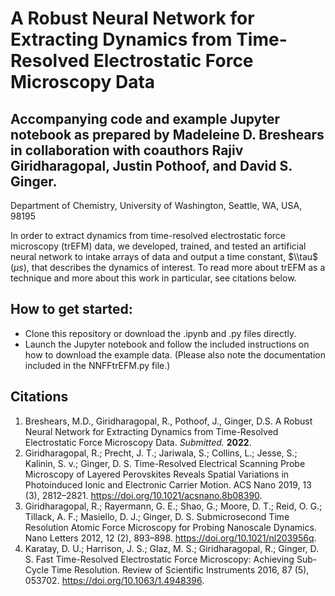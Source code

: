 # A Robust Neural Network for Extracting Dynamics from Time-Resolved Electrostatic Force Microscopy Data

## Accompanying code and example Jupyter notebook as prepared by Madeleine D. Breshears in collaboration with coauthors Rajiv Giridharagopal, Justin Pothoof, and David S. Ginger.

Department of Chemistry, University of Washington, Seattle, WA, USA, 98195

In order to extract dynamics from time-resolved electrostatic force microscopy (trEFM) data, we developed, trained, and tested an artificial neural network to intake arrays of data and output a time constant, $\\tau$ ($\mu s$), that describes the dynamics of interest. To read more about trEFM as a technique and more about this work in particular, see citations below.

## How to get started:
- Clone this repository or download the .ipynb and .py files directly. 
- Launch the Jupyter notebook and follow the included instructions on how to download the example data. (Please also note the documentation included in the NNFFtrEFM.py file.)

## Citations
1. Breshears, M.D., Giridharagopal, R., Pothoof, J., Ginger, D.S. A Robust Neural Network for Extracting Dynamics from Time-Resolved Electrostatic Force Microscopy Data. *Submitted.* **2022**.
2. Giridharagopal, R.; Precht, J. T.; Jariwala, S.; Collins, L.; Jesse, S.; Kalinin, S. v.; Ginger, D. S. Time-Resolved Electrical Scanning Probe Microscopy of Layered Perovskites Reveals Spatial Variations in Photoinduced Ionic and Electronic Carrier Motion. ACS Nano 2019, 13 (3), 2812–2821. https://doi.org/10.1021/acsnano.8b08390.
3. Giridharagopal, R.; Rayermann, G. E.; Shao, G.; Moore, D. T.; Reid, O. G.; Tillack, A. F.; Masiello, D. J.; Ginger, D. S. Submicrosecond Time Resolution Atomic Force Microscopy for Probing Nanoscale Dynamics. Nano Letters 2012, 12 (2), 893–898. https://doi.org/10.1021/nl203956q.
4. Karatay, D. U.; Harrison, J. S.; Glaz, M. S.; Giridharagopal, R.; Ginger, D. S. Fast Time-Resolved Electrostatic Force Microscopy: Achieving Sub-Cycle Time Resolution. Review of Scientific Instruments 2016, 87 (5), 053702. https://doi.org/10.1063/1.4948396.
